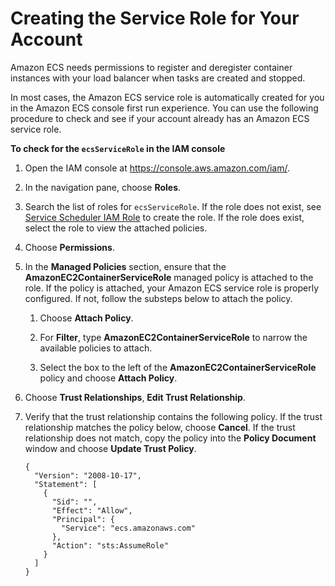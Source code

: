 # Creating the Service Role for Your Account<a name="check-service-role"></a>

Amazon ECS needs permissions to register and deregister container instances with your load balancer when tasks are created and stopped\.

In most cases, the Amazon ECS service role is automatically created for you in the Amazon ECS console first run experience\. You can use the following procedure to check and see if your account already has an Amazon ECS service role\.

**To check for the `ecsServiceRole` in the IAM console**

1. Open the IAM console at [https://console\.aws\.amazon\.com/iam/](https://console.aws.amazon.com/iam/)\.

1. In the navigation pane, choose **Roles**\. 

1. Search the list of roles for `ecsServiceRole`\. If the role does not exist, see [Service Scheduler IAM Role](ecs-legacy-iam-roles.md#service_IAM_role) to create the role\. If the role does exist, select the role to view the attached policies\.

1. Choose **Permissions**\.

1. In the **Managed Policies** section, ensure that the **AmazonEC2ContainerServiceRole** managed policy is attached to the role\. If the policy is attached, your Amazon ECS service role is properly configured\. If not, follow the substeps below to attach the policy\.

   1. Choose **Attach Policy**\.

   1. For **Filter**, type **AmazonEC2ContainerServiceRole** to narrow the available policies to attach\.

   1. Select the box to the left of the **AmazonEC2ContainerServiceRole** policy and choose **Attach Policy**\.

1. Choose **Trust Relationships**, **Edit Trust Relationship**\.

1. Verify that the trust relationship contains the following policy\. If the trust relationship matches the policy below, choose **Cancel**\. If the trust relationship does not match, copy the policy into the **Policy Document** window and choose **Update Trust Policy**\.

   ```
   {
     "Version": "2008-10-17",
     "Statement": [
       {
         "Sid": "",
         "Effect": "Allow",
         "Principal": {
           "Service": "ecs.amazonaws.com"
         },
         "Action": "sts:AssumeRole"
       }
     ]
   }
   ```